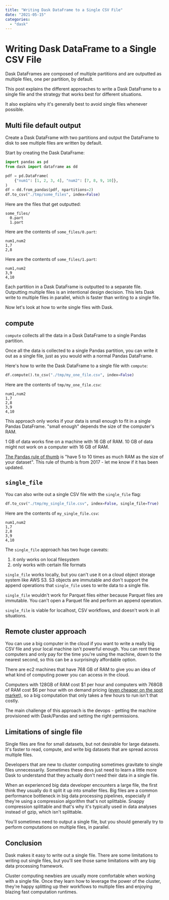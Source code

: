 ```yaml
---
title: "Writing Dask DataFrame to a Single CSV File"
date: "2021-05-15"
categories: 
  - "dask"
---
```


# Writing Dask DataFrame to a Single CSV File

Dask DataFrames are composed of multiple partitions and are outputted as multiple files, one per partition, by default.

This post explains the different approaches to write a Dask DataFrame to a single file and the strategy that works best for different situations.

It also explains why it's generally best to avoid single files whenever possible.

## Multi file default output

Create a Dask DataFrame with two partitions and output the DataFrame to disk to see multiple files are written by default.

Start by creating the Dask DataFrame:

```python
import pandas as pd
from dask import dataframe as dd

pdf = pd.DataFrame(
    {"num1": [1, 2, 3, 4], "num2": [7, 8, 9, 10]},
)
df = dd.from_pandas(pdf, npartitions=2)
df.to_csv("./tmp/some_files", index=False)
```

Here are the files that get outputted:

```
some_files/
  0.part
  1.part
```

Here are the contents of `some_files/0.part`:

```
num1,num2
1,7
2,8
```

Here are the contents of `some_files/1.part`:

```
num1,num2
3,9
4,10
```

Each partition in a Dask DataFrame is outputted to a separate file. Outputting multiple files is an intentional design decision. This lets Dask write to multiple files in parallel, which is faster than writing to a single file.

Now let's look at how to write single files with Dask.

## compute

`compute` collects all the data in a Dask DataFrame to a single Pandas partition.

Once all the data is collected to a single Pandas partition, you can write it out as a single file, just as you would with a normal Pandas DataFrame.

Here's how to write the Dask DataFrame to a single file with `compute`:

```python
df.compute().to_csv("./tmp/my_one_file.csv", index=False)
```

Here are the contents of `tmp/my_one_file.csv`:

```
num1,num2
1,7
2,8
3,9
4,10
```

This approach only works if your data is small enough to fit in a single Pandas DataFrame. "small enough" depends the size of the computer's RAM.

1 GB of data works fine on a machine with 16 GB of RAM. 10 GB of data might not work on a computer with 16 GB of RAM.

[The Pandas rule of thumb](https://wesmckinney.com/blog/apache-arrow-pandas-internals/) is "have 5 to 10 times as much RAM as the size of your dataset". This rule of thumb is from 2017 - let me know if it has been updated.

## `single_file`

You can also write out a single CSV file with the `single_file` flag:

```python
df.to_csv("./tmp/my_single_file.csv", index=False, single_file=True)
```

Here are the contents of `my_single_file.csv`:

```
num1,num2
1,7
2,8
3,9
4,10
```

The `single_file` approach has two huge caveats:

1. it only works on local filesystem
2. only works with certain file formats

`single_file` works locally, but you can't use it on a cloud object storage system like AWS S3. S3 objects are immutable and don't support the append operations that `single_file` uses to write data to a single file.

`single_file` wouldn't work for Parquet files either because Parquet files are immutable. You can't open a Parquet file and perform an append operation.

`single_file` is viable for localhost, CSV workflows, and doesn't work in all situations.

## Remote cluster approach

You can use a big computer in the cloud if you want to write a really big CSV file and your local machine isn't powerful enough. You can rent these computers and only pay for the time you're using the machine, down to the nearest second, so this can be a surprisingly affordable option.

There are ec2 machines that have 768 GB of RAM to give you an idea of what kind of computing power you can access in the cloud.

Computers with 128GB of RAM cost $1 per hour and computers with 768GB of RAM cost $6 per hour with on demand pricing ([even cheaper on the spot market](https://mrpowers.medium.com/playing-the-aws-ec2-spot-market-74b703454f4f)), so a big computation that only takes a few hours to run isn't that costly.

The main challenge of this approach is the devops - getting the machine provisioned with Dask/Pandas and setting the right permissions.

## Limitations of single file

Single files are fine for small datasets, but not desirable for large datasets. It's faster to read, compute, and write big datasets that are spread across multiple files.

Developers that are new to cluster computing sometimes gravitate to single files unnecessarily. Sometimes these devs just need to learn a little more Dask to understand that they actually don't need their data in a single file.

When an experienced big data developer encounters a large file, the first think they usually do it split it up into smaller files. Big files are a common performance bottleneck in big data processing pipelines, especially if they're using a compression algorithm that's not splittable. Snappy compression splittable and that's why it's typically used in data analyses instead of gzip, which isn't splittable.

You'll sometimes need to output a single file, but you should generally try to perform computations on multiple files, in parallel.

## Conclusion

Dask makes it easy to write out a single file. There are some limitations to writing out single files, but you'll see those same limitations with any big data processing framework.

Cluster computing newbies are usually more comfortable when working with a single file. Once they learn how to leverage the power of the cluster, they're happy splitting up their workflows to multiple files and enjoying blazing fast computation runtimes.
